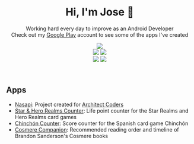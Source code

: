 <div align="center">
<h1 align="center">Hi, I'm Jose</a> 👋</h1>
</div>

<p align="center">Working hard every day to improve as an Android Developer<br/>Check out my <a href="https://play.google.com/store/apps/developer?id=JDMobile">Google Play</a> account to see some of the apps I've created</p>
<p align="center">
<img src="https://img.shields.io/badge/ANDROID-43B02A?style=for-the-badge&logo=android&logoColor=white"> 
<br/>
<img src="https://img.shields.io/badge/KOTLIN-blueviolet?style=for-the-badge&logo=kotlin&logoColor=white"> 
<img src="https://img.shields.io/badge/KOTLIN MULTIPLATFORM-blueviolet?style=for-the-badge&logo=kotlin&logoColor=white"> 
<br/>
<img src="https://img.shields.io/badge/JETPACK COMPOSE-blue?style=for-the-badge&logo=jetpackcompose&logoColor=white"> 
<img src="https://img.shields.io/badge/COMPOSE MULTIPLATFORM-blue?style=for-the-badge&logo=jetpackcompose&logoColor=white"> 
</p><br>

## Apps
- <a href="https://github.com/jdccMobile/Nasapi">Nasapi</a>: Project created for <a href="https://devexpert.io/cursos/expert/architect-coders">Architect Coders</a>
- <a href="https://play.google.com/store/apps/details?id=com.jdccmobile.scorelifecounter">Star & Hero Realms Counter</a>: Life point counter for the Star Realms and Hero Realms card games
- <a href="https://play.google.com/store/apps/details?id=com.jdccmobile.chinchoncontador">Chinchón Counter</a>: Score counter for the Spanish card game Chinchón
- <a href="https://play.google.com/store/apps/details?id=com.jdmobile.cosmerecompanion">Cosmere Companion</a>: Recommended reading order and timeline of Brandon Sanderson's Cosmere books
